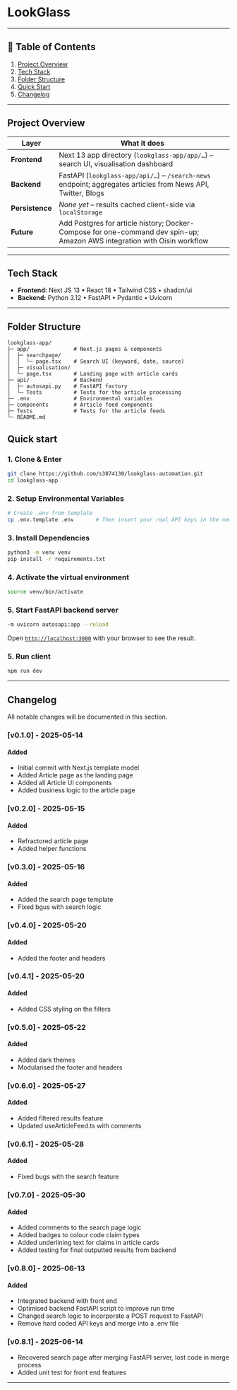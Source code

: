 # LookGlass
<one-sentence Lookglass is a tool developed for >

---

## 📑 Table of Contents
1. [Project Overview](#project-overview)  
2. [Tech Stack](#tech-stack)  
3. [Folder Structure](#folder-structure)  
4. [Quick Start](#quick-start)  
5. [Changelog](#changelog)  

---

## Project Overview
| Layer | What it does |
|-------|--------------|
| **Frontend** | Next 13 app directory (`lookglass-app/app/…`) – search UI, visualisation dashboard |
| **Backend**  | FastAPI (`lookglass-app/api/…`) – `/search-news` endpoint; aggregates articles from News API, Twitter, Blogs |
| **Persistence** | *None yet* – results cached client-side via `localStorage` |
| **Future** | Add Postgres for article history; Docker-Compose for one-command dev spin-up; Amazon AWS integration with Oisin workflow |

---

## Tech Stack
- **Frontend:** Next JS 13 • React 18 • Tailwind CSS • shadcn/ui
- **Backend:** Python 3.12 • FastAPI • Pydantic • Uvicorn

---

## Folder Structure
```text
lookglass-app/
├─ app/              # Next.js pages & components
│  ├─ searchpage/
│  │  └─ page.tsx    # Search UI (keyword, date, source)
│  ├─ visualisation/
│  └─ page.tsx       # Landing page with article cards 
├─ api/              # Backend 
│  ├─ autosapi.py    # FastAPI factory
│  └─ Tests          # Tests for the article processing
├─ .env              # Environmental variables
├─ components        # Article feed components
├─ Tests             # Tests for the article feeds
└─ README.md
```

## Quick start
### 1. Clone & Enter
```bash
git clone https://github.com/s3874130/lookglass-automation.git
cd lookglass-app
```

### 2. Setup Environmental Variables
```bash
# Create .env from template
cp .env.template .env       # Then insert your real API keys in the new .env file.
```

### 3. Install Dependencies
```bash
python3 -m venv venv
pip install -r requirements.txt
```

### 4. Activate the virtual environment
```bash
source venv/bin/activate
```

### 5. Start FastAPI backend server
```bash
-m uvicorn autosapi:app --reload
```

Open [`http://localhost:3000`](http://localhost:3000) with your browser to see the result.

### 5. Run client
```bash
npm run dev
```
---

## Changelog

All notable changes will be documented in this section.

### [v0.1.0] - 2025-05-14
#### Added
- Initial commit with Next.js template model
- Added Article page as the landing page
- Added all Article UI components
- Added business logic to the article page

### [v0.2.0] - 2025-05-15
#### Added
- Refractored article page
- Added helper functions

### [v0.3.0] - 2025-05-16
#### Added
- Added the search page template
- Fixed bgus with search logic

### [v0.4.0] - 2025-05-20
#### Added
- Added the footer and headers

### [v0.4.1] - 2025-05-20
#### Added
- Added CSS styling on the filters

### [v0.5.0] - 2025-05-22
#### Added
- Added dark themes
- Modularised the footer and headers

### [v0.6.0] - 2025-05-27
#### Added
- Added filtered results feature
- Updated useArticleFeed.ts with comments

### [v0.6.1] - 2025-05-28
#### Added
- Fixed bugs with the search feature

### [v0.7.0] - 2025-05-30
#### Added
- Added comments to the search page logic
- Added badges to colour code claim types
- Added underlining text for claims in article cards
- Added testing for final outputted results from backend

### [v0.8.0] - 2025-06-13
#### Added
- Integrated backend with front end
- Optimised backend FastAPI script to improve run time
- Changed search logic to incorporate a POST request to FastAPI
- Remove hard coded API keys and merge into a .env file

### [v0.8.1] - 2025-06-14
- Recovered search page after merging FastAPI server, lost code in merge process
- Added unit test for front end features

---
